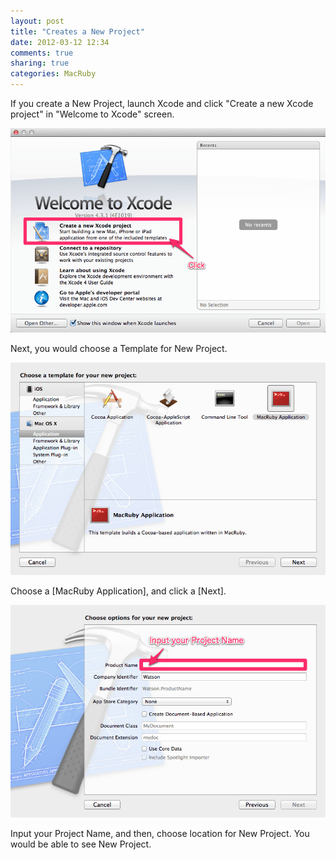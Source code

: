 ```yaml
---
layout: post
title: "Creates a New Project"
date: 2012-03-12 12:34
comments: true
sharing: true
categories: MacRuby
---
```


If you create a New Project, launch Xcode and click "Create a new Xcode project" in "Welcome to Xcode" screen.

![image](/images/en/intro-new-project/welcome_to_xcode.png)

Next, you would choose a Template for New Project.

![image](/images/en/intro-new-project/choose_a_templete.png)

Choose a [MacRuby Application], and click a [Next].

![image](/images/en/intro-new-project/product_name.png)

Input your Project Name, and then, choose location for New Project. You would be able to see New Project.